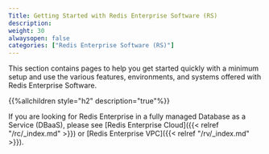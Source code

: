 ```yaml
---
Title: Getting Started with Redis Enterprise Software (RS)
description: 
weight: 30
alwaysopen: false
categories: ["Redis Enterprise Software (RS)"]
---
```

This section contains pages to help you get started quickly with a
minimum setup and use the various features, environments, and systems
offered with Redis Enterprise Software.

{{%allchildren style="h2" description="true"%}}

If you are looking for Redis Enterprise in a fully managed Database as a
Service (DBaaS), please see [Redis Enterprise
Cloud]({{< relref "/rc/_index.md" >}}) or [Redis Enterprise
VPC]({{< relref "/rv/_index.md" >}}).
